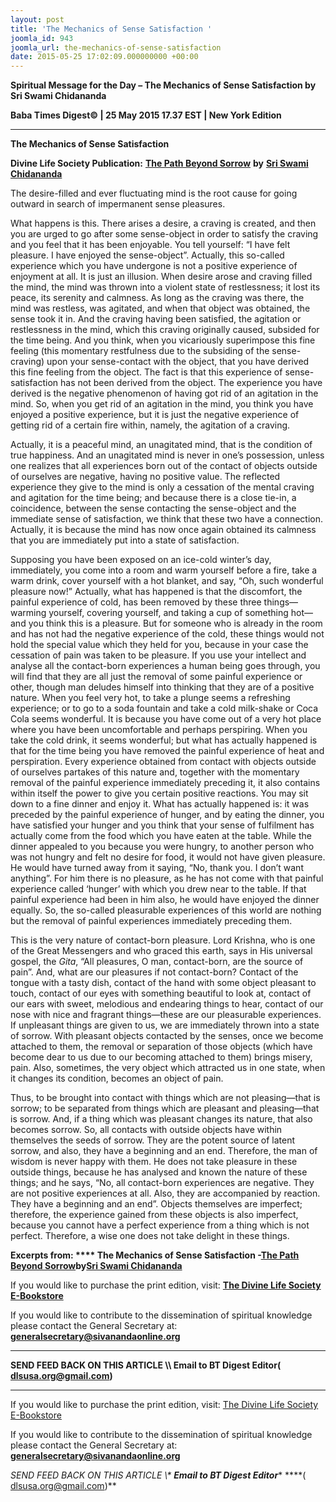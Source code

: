 ```yaml
---
layout: post
title: 'The Mechanics of Sense Satisfaction '
joomla_id: 943
joomla_url: the-mechanics-of-sense-satisfaction
date: 2015-05-25 17:02:09.000000000 +00:00
---
```

  

















































**Spiritual Message for the Day – The Mechanics of Sense Satisfaction by Sri Swami Chidananda**

**Baba Times Digest© | 25 May 2015 17.37 EST | New York Edition**

* * *

**The Mechanics of Sense Satisfaction**

**Divine Life Society Publication:** [**The Path Beyond Sorrow**](http://www.dlshq.org/download/beyond.htm#_VPID_3) **by** [**Sri Swami Chidananda**](http://www.dlshq.org/saints/chida.htm)

The desire-filled and ever fluctuating mind is the root cause for going outward in search of impermanent sense pleasures.

What happens is this. There arises a desire, a craving is created, and then you are urged to go after some sense-object in order to satisfy the craving and you feel that it has been enjoyable. You tell yourself: “I have felt pleasure. I have enjoyed the sense-object”. Actually, this so-called experience which you have undergone is not a positive experience of enjoyment at all. It is just an illusion. When desire arose and craving filled the mind, the mind was thrown into a violent state of restlessness; it lost its peace, its serenity and calmness. As long as the craving was there, the mind was restless, was agitated, and when that object was obtained, the sense took it in. And the craving having been satisfied, the agitation or restlessness in the mind, which this craving originally caused, subsided for the time being. And you think, when you vicariously superimpose this fine feeling (this momentary restfulness due to the subsiding of the sense-craving) upon your sense-contact with the object, that you have derived this fine feeling from the object. The fact is that this experience of sense-satisfaction has not been derived from the object. The experience you have derived is the negative phenomenon of having got rid of an agitation in the mind. So, when you get rid of an agitation in the mind, you think you have enjoyed a positive experience, but it is just the negative experience of getting rid of a certain fire within, namely, the agitation of a craving.

Actually, it is a peaceful mind, an unagitated mind, that is the condition of true happiness. And an unagitated mind is never in one’s possession, unless one realizes that all experiences born out of the contact of objects outside of ourselves are negative, having no positive value. The reflected experience they give to the mind is only a cessation of the mental craving and agitation for the time being; and because there is a close tie-in, a coincidence, between the sense contacting the sense-object and the immediate sense of satisfaction, we think that these two have a connection. Actually, it is because the mind has now once again obtained its calmness that you are immediately put into a state of satisfaction.

Supposing you have been exposed on an ice-cold winter’s day, immediately, you come into a room and warm yourself before a fire, take a warm drink, cover yourself with a hot blanket, and say, “Oh, such wonderful pleasure now!” Actually, what has happened is that the discomfort, the painful experience of cold, has been removed by these three things—warming yourself, covering yourself, and taking a cup of something hot—and you think this is a pleasure. But for someone who is already in the room and has not had the negative experience of the cold, these things would not hold the special value which they held for you, because in your case the cessation of pain was taken to be pleasure. If you use your intellect and analyse all the contact-born experiences a human being goes through, you will find that they are all just the removal of some painful experience or other, though man deludes himself into thinking that they are of a positive nature. When you feel very hot, to take a plunge seems a refreshing experience; or to go to a soda fountain and take a cold milk-shake or Coca Cola seems wonderful. It is because you have come out of a very hot place where you have been uncomfortable and perhaps perspiring. When you take the cold drink, it seems wonderful; but what has actually happened is that for the time being you have removed the painful experience of heat and perspiration. Every experience obtained from contact with objects outside of ourselves partakes of this nature and, together with the momentary removal of the painful experience immediately preceding it, it also contains within itself the power to give you certain positive reactions. You may sit down to a fine dinner and enjoy it. What has actually happened is: it was preceded by the painful experience of hunger, and by eating the dinner, you have satisfied your hunger and you think that your sense of fulfilment has actually come from the food which you have eaten at the table. While the dinner appealed to you because you were hungry, to another person who was not hungry and felt no desire for food, it would not have given pleasure. He would have turned away from it saying, “No, thank you. I don’t want anything”. For him there is no pleasure, as he has not come with that painful experience called ‘hunger’ with which you drew near to the table. If that painful experience had been in him also, he would have enjoyed the dinner equally. So, the so-called pleasurable experiences of this world are nothing but the removal of painful experiences immediately preceding them.

This is the very nature of contact-born pleasure. Lord Krishna, who is one of the Great Messengers and who graced this earth, says in His universal gospel, the _Gita_, “All pleasures, O man, contact-born, are the source of pain”. And, what are our pleasures if not contact-born? Contact of the tongue with a tasty dish, contact of the hand with some object pleasant to touch, contact of our eyes with something beautiful to look at, contact of our ears with sweet, melodious and endearing things to hear, contact of our nose with nice and fragrant things—these are our pleasurable experiences. If unpleasant things are given to us, we are immediately thrown into a state of sorrow. With pleasant objects contacted by the senses, once we become attached to them, the removal or separation of those objects (which have become dear to us due to our becoming attached to them) brings misery, pain. Also, sometimes, the very object which attracted us in one state, when it changes its condition, becomes an object of pain.

Thus, to be brought into contact with things which are not pleasing—that is sorrow; to be separated from things which are pleasant and pleasing—that is sorrow. And, if a thing which was pleasant changes its nature, that also becomes sorrow. So, all contacts with outside objects have within themselves the seeds of sorrow. They are the potent source of latent sorrow, and also, they have a beginning and an end. Therefore, the man of wisdom is never happy with them. He does not take pleasure in these outside things, because he has analysed and known the nature of these things; and he says, “No, all contact-born experiences are negative. They are not positive experiences at all. Also, they are accompanied by reaction. They have a beginning and an end”. Objects themselves are imperfect; therefore, the experience gained from these objects is also imperfect, because you cannot have a perfect experience from a thing which is not perfect. Therefore, a wise one does not take delight in these things.



**Excerpts from: **** The Mechanics of Sense Satisfaction -**[**The Path Beyond Sorrow**](http://www.dlshq.org/download/beyond.htm#_VPID_3)**by**[**Sri Swami Chidananda**](http://www.dlshq.org/saints/chida.htm)

If you would like to purchase the print edition, visit: **[The Divine Life Society E-Bookstore](http://www.dlshq.org/download/download.htm)**

If you would like to contribute to the dissemination of spiritual knowledge please contact the General Secretary at: [](mailto:%20%3Cscript%20type=%27text/javascript%27%3E%20%3C%21--%20var%20prefix%20=%20%27ma%27%20+%20%27il%27%20+%20%27to%27;%20var%20path%20=%20%27hr%27%20+%20%27ef%27%20+%20%27=%27;%20var%20addy57016%20=%20%27generalsecretary%27%20+%20%27@%27;%20addy57016%20=%20addy57016%20+%20%27sivanandaonline%27%20+%20%27.%27%20+%20%27org%27;%20document.write%28%27%3Ca%20%27%20+%20path%20+%20%27%5C%27%27%20+%20prefix%20+%20%27:%27%20+%20addy57016%20+%20%27%5C%27%3E%27%29;%20document.write%28addy57016%29;%20document.write%28%27%3C%5C/a%3E%27%29;%20//--%3E%5Cn%20%3C/script%3E%3Cscript%20type=%27text/javascript%27%3E%20%3C%21--%20document.write%28%27%3Cspan%20style=%5C%27display:%20none;%5C%27%3E%27%29;%20//--%3E%20%3C/script%3EThis%20email%20address%20is%20being%20protected%20from%20spambots.%20You%20need%20JavaScript%20enabled%20to%20view%20it.%20%3Cscript%20type=%27text/javascript%27%3E%20%3C%21--%20document.write%28%27%3C/%27%29;%20document.write%28%27span%3E%27%29;%20//--%3E%20%3C/script%3E?subject=Contribution%20to%20Dissemination%20of%20Spiritual%20Knowledge) **generalsecretary@sivanandaonline.org**

****

**SEND FEED BACK ON THIS ARTICLE \\\ Email to BT Digest Editor[](mailto:%20%3Cscript%20type=%27text/javascript%27%3E%20%3C%21--%20var%20prefix%20=%20%27ma%27%20+%20%27il%27%20+%20%27to%27;%20var%20path%20=%20%27hr%27%20+%20%27ef%27%20+%20%27=%27;%20var%20addy72654%20=%20%27dlsusa.org%27%20+%20%27@%27;%20addy72654%20=%20addy72654%20+%20%27gmail%27%20+%20%27.%27%20+%20%27com%27;%20document.write%28%27%3Ca%20%27%20+%20path%20+%20%27%5C%27%27%20+%20prefix%20+%20%27:%27%20+%20addy72654%20+%20%27%5C%27%3E%27%29;%20document.write%28addy72654%29;%20document.write%28%27%3C%5C/a%3E%27%29;%20//--%3E%5Cn%20%3C/script%3E%3Cscript%20type=%27text/javascript%27%3E%20%3C%21--%20document.write%28%27%3Cspan%20style=%5C%27display:%20none;%5C%27%3E%27%29;%20//--%3E%20%3C/script%3EThis%20email%20address%20is%20being%20protected%20from%20spambots.%20You%20need%20JavaScript%20enabled%20to%20view%20it.%20%3Cscript%20type=%27text/javascript%27%3E%20%3C%21--%20document.write%28%27%3C/%27%29;%20document.write%28%27span%3E%27%29;%20//--%3E%20%3C/script%3E?subject=DLS%20Posts)( [dlsusa.org@gmail.com](mailto:dlsusa.org@gmail.com))**



* * *



  

If you would like to purchase the print edition, visit: [The Divine Life Society E-Bookstore](http://www.dlshq.org/download/download.htm)

If you would like to contribute to the dissemination of spiritual knowledge please contact the General Secretary at: **[generalsecretary@sivanandaonline.org](mailto:generalsecretary@sivanandaonline.org)**

**SEND FEED BACK ON THIS ARTICLE \\\**  **Email to BT Digest Editor**** [](mailto:%20%3Cscript%20type=%27text/javascript%27%3E%20%3C%21--%20var%20prefix%20=%20%27ma%27%20+%20%27il%27%20+%20%27to%27;%20var%20path%20=%20%27hr%27%20+%20%27ef%27%20+%20%27=%27;%20var%20addy72654%20=%20%27dlsusa.org%27%20+%20%27@%27;%20addy72654%20=%20addy72654%20+%20%27gmail%27%20+%20%27.%27%20+%20%27com%27;%20document.write%28%27%3Ca%20%27%20+%20path%20+%20%27%5C%27%27%20+%20prefix%20+%20%27:%27%20+%20addy72654%20+%20%27%5C%27%3E%27%29;%20document.write%28addy72654%29;%20document.write%28%27%3C%5C/a%3E%27%29;%20//--%3E%5Cn%20%3C/script%3E%3Cscript%20type=%27text/javascript%27%3E%20%3C%21--%20document.write%28%27%3Cspan%20style=%5C%27display:%20none;%5C%27%3E%27%29;%20//--%3E%20%3C/script%3EThis%20email%20address%20is%20being%20protected%20from%20spambots.%20You%20need%20JavaScript%20enabled%20to%20view%20it.%20%3Cscript%20type=%27text/javascript%27%3E%20%3C%21--%20document.write%28%27%3C/%27%29;%20document.write%28%27span%3E%27%29;%20//--%3E%20%3C/script%3E?subject=DLS%20Posts)****( [dlsusa.org@gmail.com](mailto:dlsusa.org@gmail.com))**  
